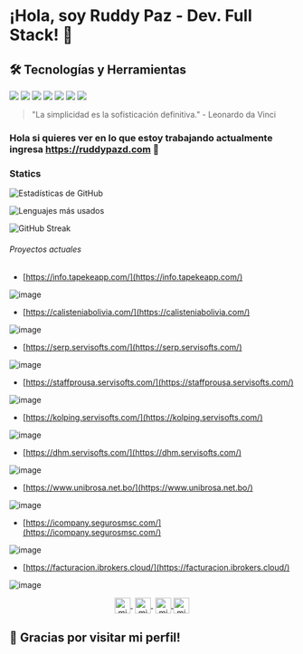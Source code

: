 # ¡Hola, soy Ruddy Paz - Dev. Full Stack! 👋

## 🛠 Tecnologías y Herramientas
![](https://img.shields.io/badge/Code-JavaScript-yellow)
![](https://img.shields.io/badge/Code-Java-white)
![](https://img.shields.io/badge/Code-Python-blue)
![](https://img.shields.io/badge/Bd-Oracle-red)
![](https://img.shields.io/badge/Bd-Postgres-blue)
![](https://img.shields.io/badge/Deploy-Docker-blue)
![](https://img.shields.io/badge/SO-Lunix-yellow)



> "La simplicidad es la sofisticación definitiva." - Leonardo da Vinci

 ### Hola si quieres ver en lo que estoy trabajando actualmente ingresa <a href="https://ruddypazd.com" >https://ruddypazd.com</a> 👋


### Statics

![Estadísticas de GitHub](https://github-readme-stats.vercel.app/api?username=ruddypazd&show_icons=true&theme=radical)


![Lenguajes más usados](https://github-readme-stats.vercel.app/api/top-langs/?username=ruddypazd&layout=compact&theme=radical)


![GitHub Streak](https://github-readme-streak-stats.herokuapp.com/?user=ruddypazd&theme=radical)



 
  ###### Proyectos actuales

- [https://info.tapekeapp.com/](https://info.tapekeapp.com/)

![image](https://github.com/user-attachments/assets/1d5cdb2c-9233-4b9c-8024-7339b3f1edc3)

- [https://calisteniabolivia.com/](https://calisteniabolivia.com/)

![image](https://github.com/user-attachments/assets/ab387eee-1ac4-4f15-aed4-4a2b53381a94)


- [https://serp.servisofts.com/](https://serp.servisofts.com/)

![image](https://github.com/user-attachments/assets/c5306542-1a99-4c39-981b-46c3de152cca)



- [https://staffprousa.servisofts.com/](https://staffprousa.servisofts.com/)

![image](https://github.com/user-attachments/assets/c11a758a-b863-4931-b985-518b98c2072e)


- [https://kolping.servisofts.com/](https://kolping.servisofts.com/)

![image](https://github.com/user-attachments/assets/72d6ede4-fb4a-4557-a409-d86df1d5c5fe)


- [https://dhm.servisofts.com/](https://dhm.servisofts.com/)

![image](https://github.com/user-attachments/assets/18aac3fe-42d7-4384-9d62-131cf728c003)


- [https://www.unibrosa.net.bo/](https://www.unibrosa.net.bo/)

![image](https://github.com/user-attachments/assets/f861fb20-b9b0-4e7f-8f50-cd053641ea06)


- [https://icompany.segurosmsc.com/](https://icompany.segurosmsc.com/)

![image](https://github.com/user-attachments/assets/7dbf1a84-fd91-4d19-951e-e0ee7a42d966)

- [https://facturacion.ibrokers.cloud/](https://facturacion.ibrokers.cloud/)

![image](https://github.com/user-attachments/assets/de0554e2-30b0-4f5f-a876-46eca9364ea3)

  
  <p align="center">
   <a href="https://www.twitch.tv/ruddypazd" target="blank" style='margin-right:4px'>
    <img align="center" src="https://cdn.jsdelivr.net/npm/simple-icons@3.0.1/icons/twitch.svg" alt="midudev" height="28px" width="28px" />
  </a>
   <a href="https://youtube.com/ruddypazd" target="blank" style='margin-right:4px'>
    <img align="center" src="https://cdn.jsdelivr.net/npm/simple-icons@3.0.1/icons/youtube.svg" alt="midudev" height="28px" width="28px" />
  </a>
  <a href="https://instagram.com/ruddypazd" target="blank">
    <img align="center" src="https://cdn.jsdelivr.net/npm/simple-icons@3.0.1/icons/instagram.svg" alt="midu.dev" height="28px" width="28px" />
  </a>
  <a href="https://twitter.com/ruddypazd" target="blank">
    <img align="center" src="https://cdn.jsdelivr.net/npm/simple-icons@3.0.1/icons/twitter.svg" alt="midudev" height="28px" width="28px" />
  </a>
</p>
<div>


 ## 🙏 Gracias por visitar mi perfil!

<!--
**ruddypazd/ruddypazd** is a ✨ _special_ ✨ repository because its `README.md` (this file) appears on your GitHub profile.

Here are some ideas to get you started:

- 🔭 I’m currently working on ...
- 🌱 I’m currently learning ...
- 👯 I’m looking to collaborate on ...
- 🤔 I’m looking for help with ...
- 💬 Ask me about ...
- 📫 How to reach me: ...
- 😄 Pronouns: ...
- ⚡ Fun fact: ...
-->
